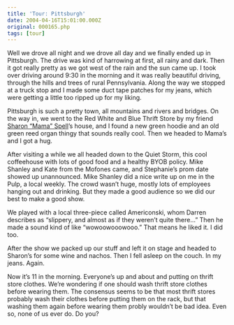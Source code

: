 ```yaml
---
title: 'Tour: Pittsburgh'
date: 2004-04-16T15:01:00.000Z
original: 000165.php
tags: [tour]
---
```


Well we drove all night and we drove all day and we finally ended up in Pittsburgh. The drive was kind of harrowing at first, all rainy and dark. Then it got really pretty as we got west of the rain and the sun came up. I took over driving around 9:30 in the morning and it was really beautiful driving, through the hills and trees of rural Pennsylvania. Along the way we stopped at a truck stop and I made some duct tape patches for my jeans, which were getting a little too ripped up for my liking.

Pittsburgh is such a pretty town, all mountains and rivers and bridges. On the way in, we went to the Red White and Blue Thrift Store by my friend <a href="http://www.mamarama.net">Sharon “Mama” Spell</a>’s house, and I found a new green hoodie and an old green reed organ thingy that sounds really cool. Then we headed to Mama’s and I got a hug.

After visiting a while we all headed down to the Quiet Storm, this cool coffeehouse with lots of good food and a healthy BYOB policy. Mike Shanley and Kate from the Mofones came, and Stephanie’s prom date showed up unannounced. Mike Shanley did a nice write up on me in the Pulp, a local weekly. The crowd wasn’t huge, mostly lots of employees hanging out and drinking. But they made a good audience so we did our best to make a good show.

We played with a local three-piece called Americonski, whom Darren describes as “slippery, and almost as if they weren’t quite there…” Then he made a sound kind of like “wowoowooowooo.” That means he liked it. I did too.

After the show we packed up our stuff and left it on stage and headed to Sharon’s for some wine and nachos. Then I fell asleep on the couch. In my jeans. Again.

Now it’s 11 in the morning. Everyone’s up and about and putting on thrift store clothes. We’re wondering if one should wash thrift store clothes before wearing them. The consensus seems to be that most thrift stores probably wash their clothes before putting them on the rack, but that washing them again before wearing them probly wouldn’t be bad idea. Even so, none of us ever do. Do you?

